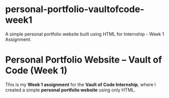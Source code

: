 # personal-portfolio-vaultofcode-week1
A simple personal portfolio website built using HTML for Internship - Week 1 Assignment.

# Personal Portfolio Website – Vault of Code (Week 1)

This is my **Week 1 assignment** for the **Vault of Code Internship**, where I created a simple **personal portfolio website** using only HTML.
